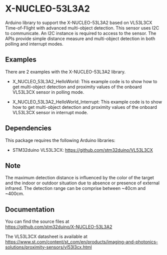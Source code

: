 # X-NUCLEO-53L3A2

Arduino library to support the X-NUCLEO-53L3A2 based on VL53L3CX Time-of-Flight with advanced multi-object detection.
This sensor uses I2C to communicate. An I2C instance is required to access to the sensor.
The APIs provide simple distance measure and multi-object detection in both polling and interrupt modes.

## Examples

There are 2 examples with the  X-NUCLEO-53L3A2 library.

* X_NUCLEO_53L3A2_HelloWorld: This example code is to show how to get multi-object detection and proximity
  values of the onboard VL53L3CX sensor in polling mode.

* X_NUCLEO_53L3A2_HelloWorld_Interrupt: This example code is to show how to get multi-object detection and proximity
  values of the onboard VL53L3CX sensor in interrupt mode.

## Dependencies

This package requires the following Arduino libraries:

* STM32duino VL53L3CX: https://github.com/stm32duino/VL53L3CX
  
## Note

The maximum detection distance is influenced by the color of the target and
the indoor or outdoor situation due to absence or presence of external
infrared. The detection range can be comprise between ~40cm and ~400cm.

## Documentation

You can find the source files at  
https://github.com/stm32duino/X-NUCLEO-53L3A2

The VL53L3CX datasheet is available at  
https://www.st.com/content/st_com/en/products/imaging-and-photonics-solutions/proximity-sensors/vl53l3cx.html
